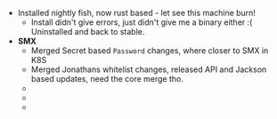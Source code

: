 - Installed nightly fish, now rust based - let see this machine burn!
	- Install didn't give errors, just didn't give me a binary either :( Uninstalled and back to stable.
- **SMX**
	- Merged Secret based `Password` changes, where closer to SMX in K8S
	- Merged Jonathans whitelist changes, released API and Jackson based updates, need the core merge tho.
	-
	-
	-